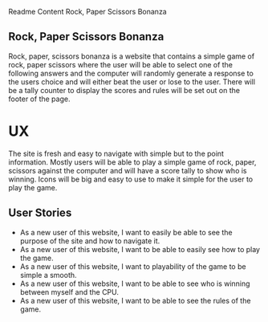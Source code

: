Readme Content Rock, Paper Scissors Bonanza

## Rock, Paper Scissors Bonanza

Rock, paper, scissors bonanza is a website that contains a simple game of rock, paper scissors where the user will be able to select one of the following answers and the computer will randomly generate a response to the users choice and will either beat the user or lose to the user. There will be a tally counter to display the scores and rules will be set out on the footer of the page.

# UX

The site is fresh and easy to navigate with simple but to the point information. Mostly users will be able to play a simple game of rock, paper, scissors against the computer and will have a score tally to show who is winning. Icons will be big and easy to use to make it simple for the user to play the game.

## User Stories
- As a new user of this website, I want to easily be able to see the purpose of the site and how to navigate it.
- As a new user of this website, I want to be able to easily see how to play the game.
- As a new user of this website, I want to playability of the game to be simple a smooth.
- As a new user of this website, I want to be able to see who is winning between myself and the CPU.
- As a new user of this website, I want to be able to see the rules of the game.